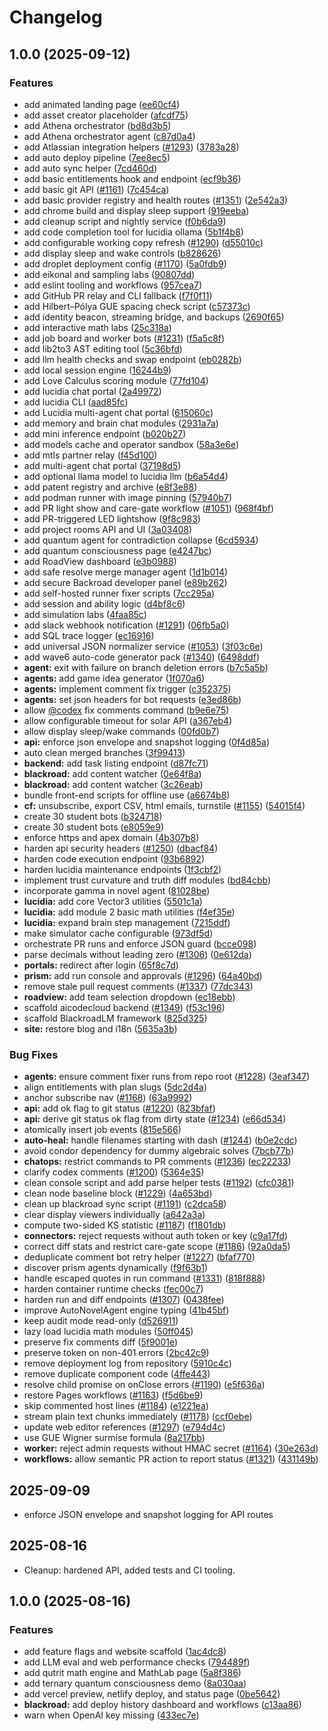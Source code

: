 # Changelog

## 1.0.0 (2025-09-12)


### Features

* add animated landing page ([ee60cf4](https://github.com/blackboxprogramming/blackroad-prism-console/commit/ee60cf43d76af42dbdc6adbb85fe56cb67d4bb08))
* add asset creator placeholder ([afcdf75](https://github.com/blackboxprogramming/blackroad-prism-console/commit/afcdf75f92323712b16e4830319285b4ef2e6b7a))
* add Athena orchestrator ([bd8d3b5](https://github.com/blackboxprogramming/blackroad-prism-console/commit/bd8d3b504281a643332886f7a92137fce829c7d9))
* add Athena orchestrator agent ([c87d0a4](https://github.com/blackboxprogramming/blackroad-prism-console/commit/c87d0a4e6378a4592ecb383a3c741b8c0db39f4c))
* add Atlassian integration helpers ([#1293](https://github.com/blackboxprogramming/blackroad-prism-console/issues/1293)) ([3783a28](https://github.com/blackboxprogramming/blackroad-prism-console/commit/3783a286d5305e8daed8555fb9fb73169f734db2))
* add auto deploy pipeline ([7ee8ec5](https://github.com/blackboxprogramming/blackroad-prism-console/commit/7ee8ec57073f68274c4f52a452f0636e69df5cca))
* add auto sync helper ([7cd460d](https://github.com/blackboxprogramming/blackroad-prism-console/commit/7cd460dff1506141383c7e20a90b38a3eb4990ba))
* add basic entitlements hook and endpoint ([ecf9b36](https://github.com/blackboxprogramming/blackroad-prism-console/commit/ecf9b36e6fe978fe9199c7baf3d1d3a9a922da14))
* add basic git API ([#1161](https://github.com/blackboxprogramming/blackroad-prism-console/issues/1161)) ([7c454ca](https://github.com/blackboxprogramming/blackroad-prism-console/commit/7c454ca3c678c0f0da19ef5463252771f02499d5))
* add basic provider registry and health routes ([#1351](https://github.com/blackboxprogramming/blackroad-prism-console/issues/1351)) ([2e542a3](https://github.com/blackboxprogramming/blackroad-prism-console/commit/2e542a3ae84f3bba3adf6f22637ee3fcfd403f85))
* add chrome build and display sleep support ([919eeba](https://github.com/blackboxprogramming/blackroad-prism-console/commit/919eeba63390abf052a579fbd7f2c3e364f48a29))
* add cleanup script and nightly service ([f0b6da9](https://github.com/blackboxprogramming/blackroad-prism-console/commit/f0b6da92fa61f0d6e21d98077fe3b42157e2168e))
* add code completion tool for lucidia ollama ([5b1f4b8](https://github.com/blackboxprogramming/blackroad-prism-console/commit/5b1f4b8b532724e689488ecfaf30b6cf09d247ec))
* add configurable working copy refresh ([#1290](https://github.com/blackboxprogramming/blackroad-prism-console/issues/1290)) ([d55010c](https://github.com/blackboxprogramming/blackroad-prism-console/commit/d55010ca50e0efe0795addff65ce69f52dc02dcc))
* add display sleep and wake controls ([b828626](https://github.com/blackboxprogramming/blackroad-prism-console/commit/b82862686f9687cdf133afa840e9133bfe569bd3))
* add droplet deployment config ([#1170](https://github.com/blackboxprogramming/blackroad-prism-console/issues/1170)) ([5a0fdb9](https://github.com/blackboxprogramming/blackroad-prism-console/commit/5a0fdb9a7589cc423ffbe17aad6911cbbcce636c))
* add eikonal and sampling labs ([90807dd](https://github.com/blackboxprogramming/blackroad-prism-console/commit/90807ddc8d2034f90cb575770a028e1d6573a1ee))
* add eslint tooling and workflows ([957cea7](https://github.com/blackboxprogramming/blackroad-prism-console/commit/957cea715840c316644bf9f12ac34788eaa293e7))
* add GitHub PR relay and CLI fallback ([f7f0f11](https://github.com/blackboxprogramming/blackroad-prism-console/commit/f7f0f110d811ad7dd5fe07c53e0719f59650d9ff))
* add Hilbert–Pólya GUE spacing check script ([c57373c](https://github.com/blackboxprogramming/blackroad-prism-console/commit/c57373cdcbdb2ce189c77c6fb5305122471d4072))
* add identity beacon, streaming bridge, and backups ([2690f65](https://github.com/blackboxprogramming/blackroad-prism-console/commit/2690f6556340afca140b1fa477a99092ad84bada))
* add interactive math labs ([25c318a](https://github.com/blackboxprogramming/blackroad-prism-console/commit/25c318a0bd82c4ac7ed312c6bd968c2ce3ea95e3))
* add job board and worker bots ([#1231](https://github.com/blackboxprogramming/blackroad-prism-console/issues/1231)) ([f5a5c8f](https://github.com/blackboxprogramming/blackroad-prism-console/commit/f5a5c8f3ae67d2ffa36933dbf4ed4cf2f8683a1f))
* add lib2to3 AST editing tool ([5c36bfd](https://github.com/blackboxprogramming/blackroad-prism-console/commit/5c36bfd77a88092cb759fe1ed582d115bfa7f07a))
* add llm health checks and swap endpoint ([eb0282b](https://github.com/blackboxprogramming/blackroad-prism-console/commit/eb0282b69e38f7c1e57437f073498e14c8bdc9ea))
* add local session engine ([16244b9](https://github.com/blackboxprogramming/blackroad-prism-console/commit/16244b94519d6e125b84c67c1c1abe1fa9585c64))
* add Love Calculus scoring module ([77fd104](https://github.com/blackboxprogramming/blackroad-prism-console/commit/77fd10494de22d98f9be811513b84c73dff2f06b))
* add lucidia chat portal ([2a49972](https://github.com/blackboxprogramming/blackroad-prism-console/commit/2a49972b38583437ab63f6db60c762a6f90242f8))
* add lucidia CLI ([aad85fc](https://github.com/blackboxprogramming/blackroad-prism-console/commit/aad85fcb0ec4d4c21a0f01c61767af97c7619c46))
* add Lucidia multi-agent chat portal ([615060c](https://github.com/blackboxprogramming/blackroad-prism-console/commit/615060cf867fd0a5f52dcf2f59a36acf8b2a1dd4))
* add memory and brain chat modules ([2931a7a](https://github.com/blackboxprogramming/blackroad-prism-console/commit/2931a7a399c26798ca1ecd9d38964d03f28d5b0d))
* add mini inference endpoint ([b020b27](https://github.com/blackboxprogramming/blackroad-prism-console/commit/b020b27d790d1f0f42374fafc199a29a67c13cbe))
* add models cache and operator sandbox ([58a3e6e](https://github.com/blackboxprogramming/blackroad-prism-console/commit/58a3e6e36dd4ba3e37b3ada57ada0da598ed7863))
* add mtls partner relay ([f45d100](https://github.com/blackboxprogramming/blackroad-prism-console/commit/f45d100506c27e736b934f5b743a2b76d8c60f7e))
* add multi-agent chat portal ([37198d5](https://github.com/blackboxprogramming/blackroad-prism-console/commit/37198d5717e79116f92a3e37dc57908d501a1433))
* add optional llama model to lucidia llm ([b6a54d4](https://github.com/blackboxprogramming/blackroad-prism-console/commit/b6a54d4ec0a3e2e9c8ff04700df1be286a162383))
* add patent registry and archive ([e8f3e88](https://github.com/blackboxprogramming/blackroad-prism-console/commit/e8f3e881027c15913f1e5221fd23737f436e88e0))
* add podman runner with image pinning ([57940b7](https://github.com/blackboxprogramming/blackroad-prism-console/commit/57940b7dddbc742b88ff00a8731a3f17b9cbd195))
* add PR light show and care-gate workflow ([#1051](https://github.com/blackboxprogramming/blackroad-prism-console/issues/1051)) ([968f4bf](https://github.com/blackboxprogramming/blackroad-prism-console/commit/968f4bf80ab2820bc42a32ccacaf7724cdbb39d0))
* add PR-triggered LED lightshow ([9f8c983](https://github.com/blackboxprogramming/blackroad-prism-console/commit/9f8c9838d3fae2ea4bddbf5898c704f986cb22d9))
* add project rooms API and UI ([3a03408](https://github.com/blackboxprogramming/blackroad-prism-console/commit/3a03408373b914943b50796f69bdd27c395c175f))
* add quantum agent for contradiction collapse ([6cd5934](https://github.com/blackboxprogramming/blackroad-prism-console/commit/6cd5934be4e2cb4fc6137899a58239eca27883f9))
* add quantum consciousness page ([e4247bc](https://github.com/blackboxprogramming/blackroad-prism-console/commit/e4247bce2ffe8265b995f7dac50fab01d31c8e93))
* add RoadView dashboard ([e3b0988](https://github.com/blackboxprogramming/blackroad-prism-console/commit/e3b0988cd5d41afed2d774e24b4aa27b9b3b9f0d))
* add safe resolve merge manager agent ([1d1b014](https://github.com/blackboxprogramming/blackroad-prism-console/commit/1d1b01443c6c710b634abf05a2993b37d9295ae7))
* add secure Backroad developer panel ([e89b262](https://github.com/blackboxprogramming/blackroad-prism-console/commit/e89b2623e921943b13fede422395ce5a01a2fd40))
* add self-hosted runner fixer scripts ([7cc295a](https://github.com/blackboxprogramming/blackroad-prism-console/commit/7cc295a55cb56a204e07af177ec8dc6f9739e59b))
* add session and ability logic ([d4bf8c6](https://github.com/blackboxprogramming/blackroad-prism-console/commit/d4bf8c6464339b3ef9db094425c75d65d313a0c8))
* add simulation labs ([4faa85c](https://github.com/blackboxprogramming/blackroad-prism-console/commit/4faa85cb8ebaed899151e9a3b5075052ebd070a8))
* add slack webhook notification ([#1291](https://github.com/blackboxprogramming/blackroad-prism-console/issues/1291)) ([06fb5a0](https://github.com/blackboxprogramming/blackroad-prism-console/commit/06fb5a02608d5043d493927e5e1bf2713b45777f))
* add SQL trace logger ([ec16916](https://github.com/blackboxprogramming/blackroad-prism-console/commit/ec169165bc807a31eb659f943f3afc09054e898d))
* add universal JSON normalizer service ([#1053](https://github.com/blackboxprogramming/blackroad-prism-console/issues/1053)) ([3f03c6e](https://github.com/blackboxprogramming/blackroad-prism-console/commit/3f03c6eb0aaf471b66b8ba577521cbd60d0fd061))
* add wave6 auto-code generator pack ([#1340](https://github.com/blackboxprogramming/blackroad-prism-console/issues/1340)) ([6498ddf](https://github.com/blackboxprogramming/blackroad-prism-console/commit/6498ddf473ff41164c22d2f2fa529dbc7931edb1))
* **agent:** exit with failure on branch deletion errors ([b7c5a5b](https://github.com/blackboxprogramming/blackroad-prism-console/commit/b7c5a5b7bfbb36bbe804c539a4931407efae2226))
* **agents:** add game idea generator ([1f070a6](https://github.com/blackboxprogramming/blackroad-prism-console/commit/1f070a6da9b704238eb94366ce97eddafb3341a2))
* **agents:** implement comment fix trigger ([c352375](https://github.com/blackboxprogramming/blackroad-prism-console/commit/c35237574d5aa59ea09bdbadc126e64ea0224c3c))
* **agents:** set json headers for bot requests ([e3ed86b](https://github.com/blackboxprogramming/blackroad-prism-console/commit/e3ed86be3bef0d604de975ae587e6e6abc689001))
* allow [@codex](https://github.com/codex) fix comments command ([b9e6e75](https://github.com/blackboxprogramming/blackroad-prism-console/commit/b9e6e75871bff67c73866b2b0444b2322f16771d))
* allow configurable timeout for solar API ([a367eb4](https://github.com/blackboxprogramming/blackroad-prism-console/commit/a367eb476fffb931ff9a983ed8b324246b353b73))
* allow display sleep/wake commands ([00fd0b7](https://github.com/blackboxprogramming/blackroad-prism-console/commit/00fd0b708cbb90b191b0e595e22d2e98fbc0b295))
* **api:** enforce json envelope and snapshot logging ([0f4d85a](https://github.com/blackboxprogramming/blackroad-prism-console/commit/0f4d85ac2ee716e3343ca7467b9fd9ff3fc30f05))
* auto clean merged branches ([3f99413](https://github.com/blackboxprogramming/blackroad-prism-console/commit/3f99413d6c58f89b819d3dd6670c7fbee1e6f341))
* **backend:** add task listing endpoint ([d87fc71](https://github.com/blackboxprogramming/blackroad-prism-console/commit/d87fc71691c0cd3b9dd5e8f75d9b10bc76862d0e))
* **blackroad:** add content watcher ([0e64f8a](https://github.com/blackboxprogramming/blackroad-prism-console/commit/0e64f8a62dc02e7c4a8d14c20e0f86d407bc42ad))
* **blackroad:** add content watcher ([3c26eab](https://github.com/blackboxprogramming/blackroad-prism-console/commit/3c26eabb5bde6ba6f7a446910c7d813fd4811c5f))
* bundle front-end scripts for offline use ([a6674b8](https://github.com/blackboxprogramming/blackroad-prism-console/commit/a6674b86652cdd7ec673de9c740708b3731051a0))
* **cf:** unsubscribe, export CSV, html emails, turnstile ([#1155](https://github.com/blackboxprogramming/blackroad-prism-console/issues/1155)) ([54015f4](https://github.com/blackboxprogramming/blackroad-prism-console/commit/54015f48a18452bb6d0089dfb22d7ae07bc52b0b))
* create 30 student bots ([b324718](https://github.com/blackboxprogramming/blackroad-prism-console/commit/b3247181e54e0036cf83d1716a96dea4590536ee))
* create 30 student bots ([e8059e9](https://github.com/blackboxprogramming/blackroad-prism-console/commit/e8059e9b758ee174a2df15d0a85497dc5833f091))
* enforce https and apex domain ([4b307b8](https://github.com/blackboxprogramming/blackroad-prism-console/commit/4b307b8d29c806edfe86e9f96af4efd9fca03a02))
* harden api security headers ([#1250](https://github.com/blackboxprogramming/blackroad-prism-console/issues/1250)) ([dbacf84](https://github.com/blackboxprogramming/blackroad-prism-console/commit/dbacf84978def32e59b26852fd1a0519a6d48f5c))
* harden code execution endpoint ([93b6892](https://github.com/blackboxprogramming/blackroad-prism-console/commit/93b68926032081b8a943ea7b42116993459013a0))
* harden lucidia maintenance endpoints ([1f3cbf2](https://github.com/blackboxprogramming/blackroad-prism-console/commit/1f3cbf201122116d92d065c4eb1cf6b2a979d692))
* implement trust curvature and truth diff modules ([bd84cbb](https://github.com/blackboxprogramming/blackroad-prism-console/commit/bd84cbbb5ebb72e2cfaed26f7e72fd7f7f813ca9))
* incorporate gamma in novel agent ([81028be](https://github.com/blackboxprogramming/blackroad-prism-console/commit/81028bede53f4a37dfd094969365eb94142006a8))
* **lucidia:** add core Vector3 utilities ([5501c1a](https://github.com/blackboxprogramming/blackroad-prism-console/commit/5501c1ad6a7e7ebfc40f1a967a90b55ce2e40e05))
* **lucidia:** add module 2 basic math utilities ([f4ef35e](https://github.com/blackboxprogramming/blackroad-prism-console/commit/f4ef35eaec94dc41f5a311b91583f8604334f01d))
* **lucidia:** expand brain step management ([7215ddf](https://github.com/blackboxprogramming/blackroad-prism-console/commit/7215ddfdbefa3f6cb4d1768b3083db0b07c92792))
* make simulator cache configurable ([973df5d](https://github.com/blackboxprogramming/blackroad-prism-console/commit/973df5d3caf4079dc2c6a8301e6b144aaa40c27b))
* orchestrate PR runs and enforce JSON guard ([bcce098](https://github.com/blackboxprogramming/blackroad-prism-console/commit/bcce098a1013e793c240ee2c6f044a5027e4c9f8))
* parse decimals without leading zero ([#1306](https://github.com/blackboxprogramming/blackroad-prism-console/issues/1306)) ([0e612da](https://github.com/blackboxprogramming/blackroad-prism-console/commit/0e612da050de61236d5f683b86405c7cc5d3e1d6))
* **portals:** redirect after login ([65f8c7d](https://github.com/blackboxprogramming/blackroad-prism-console/commit/65f8c7d0d558aa8bfe613a3a8f3a6e9cf85ebcfd))
* **prism:** add run console and approvals ([#1296](https://github.com/blackboxprogramming/blackroad-prism-console/issues/1296)) ([64a40bd](https://github.com/blackboxprogramming/blackroad-prism-console/commit/64a40bd676310773263584b797ad5b067d5de4e1))
* remove stale pull request comments ([#1337](https://github.com/blackboxprogramming/blackroad-prism-console/issues/1337)) ([77dc343](https://github.com/blackboxprogramming/blackroad-prism-console/commit/77dc34338964f9d169d169f75fe44c89ddf0371f))
* **roadview:** add team selection dropdown ([ec18ebb](https://github.com/blackboxprogramming/blackroad-prism-console/commit/ec18ebb4965b0f175c16c28b007f0c16efe438df))
* scaffold aicodecloud backend ([#1349](https://github.com/blackboxprogramming/blackroad-prism-console/issues/1349)) ([f53c196](https://github.com/blackboxprogramming/blackroad-prism-console/commit/f53c1967c8c97c9627e9fb4a303e69e197331bb4))
* scaffold BlackroadLM framework ([825d325](https://github.com/blackboxprogramming/blackroad-prism-console/commit/825d3258dbc9358c06a95d073842ac1cf8ccf90a))
* **site:** restore blog and i18n ([5635a3b](https://github.com/blackboxprogramming/blackroad-prism-console/commit/5635a3b11fc5aa2833984c9b1956ba7111e11f4c))


### Bug Fixes

* **agents:** ensure comment fixer runs from repo root ([#1228](https://github.com/blackboxprogramming/blackroad-prism-console/issues/1228)) ([3eaf347](https://github.com/blackboxprogramming/blackroad-prism-console/commit/3eaf3476781ee33e1c15499e906c91ada3616d93))
* align entitlements with plan slugs ([5dc2d4a](https://github.com/blackboxprogramming/blackroad-prism-console/commit/5dc2d4a803ac69704d77a37b8caecc0e332cc9b5))
* anchor subscribe nav ([#1168](https://github.com/blackboxprogramming/blackroad-prism-console/issues/1168)) ([63a9992](https://github.com/blackboxprogramming/blackroad-prism-console/commit/63a99924d539bfd9571338a3f0ac1324a8ee003f))
* **api:** add ok flag to git status ([#1220](https://github.com/blackboxprogramming/blackroad-prism-console/issues/1220)) ([823bfaf](https://github.com/blackboxprogramming/blackroad-prism-console/commit/823bfaff676a1fec73bc7ce15195a2193971bffc))
* **api:** derive git status ok flag from dirty state ([#1234](https://github.com/blackboxprogramming/blackroad-prism-console/issues/1234)) ([e66d534](https://github.com/blackboxprogramming/blackroad-prism-console/commit/e66d5341ecf41837da6c6217454ef2d4b9cfcdfd))
* atomically insert job events ([815e566](https://github.com/blackboxprogramming/blackroad-prism-console/commit/815e5661933eb9010ce68ae86d88efb0904c2a77))
* **auto-heal:** handle filenames starting with dash ([#1244](https://github.com/blackboxprogramming/blackroad-prism-console/issues/1244)) ([b0e2cdc](https://github.com/blackboxprogramming/blackroad-prism-console/commit/b0e2cdcc7dad0489861f8d9afed10d380198d10f))
* avoid condor dependency for dummy algebraic solves ([7bcb77b](https://github.com/blackboxprogramming/blackroad-prism-console/commit/7bcb77bcdb2a49cccab8482baf66ad76e2cf6db1))
* **chatops:** restrict commands to PR comments ([#1236](https://github.com/blackboxprogramming/blackroad-prism-console/issues/1236)) ([ec22233](https://github.com/blackboxprogramming/blackroad-prism-console/commit/ec222336b43dbd3f945d50a0367ee9d392567a11))
* clarify codex comments ([#1200](https://github.com/blackboxprogramming/blackroad-prism-console/issues/1200)) ([5364e35](https://github.com/blackboxprogramming/blackroad-prism-console/commit/5364e35a3dec9012b5bb4c4e1479dd13b0c63975))
* clean console script and add parse helper tests ([#1192](https://github.com/blackboxprogramming/blackroad-prism-console/issues/1192)) ([cfc0381](https://github.com/blackboxprogramming/blackroad-prism-console/commit/cfc0381995a5101939ed069c87a207deb23375f9))
* clean node baseline block ([#1229](https://github.com/blackboxprogramming/blackroad-prism-console/issues/1229)) ([4a653bd](https://github.com/blackboxprogramming/blackroad-prism-console/commit/4a653bd89a748a3d4b48b263567581f399359753))
* clean up blackroad sync script ([#1191](https://github.com/blackboxprogramming/blackroad-prism-console/issues/1191)) ([c2dca58](https://github.com/blackboxprogramming/blackroad-prism-console/commit/c2dca58c448c5df51ffb331c226d1fe1b15f4379))
* clear display viewers individually ([a642a3a](https://github.com/blackboxprogramming/blackroad-prism-console/commit/a642a3afe533bba37c0c0609cb72be55d7c0a171))
* compute two-sided KS statistic ([#1187](https://github.com/blackboxprogramming/blackroad-prism-console/issues/1187)) ([f1801db](https://github.com/blackboxprogramming/blackroad-prism-console/commit/f1801db1d4c1d9c74abd74d062dd13772df53c1d))
* **connectors:** reject requests without auth token or key ([c9a17fd](https://github.com/blackboxprogramming/blackroad-prism-console/commit/c9a17fd14666cf590bcbe982e9fcfab05716a8c9))
* correct diff stats and restrict care-gate scope ([#1186](https://github.com/blackboxprogramming/blackroad-prism-console/issues/1186)) ([92a0da5](https://github.com/blackboxprogramming/blackroad-prism-console/commit/92a0da5ea0e6bf85684d3088ea65a0a21de15537))
* deduplicate comment bot retry helper ([#1227](https://github.com/blackboxprogramming/blackroad-prism-console/issues/1227)) ([bfaf770](https://github.com/blackboxprogramming/blackroad-prism-console/commit/bfaf770a3338c5257dd5272216abf93f7ffe2726))
* discover prism agents dynamically ([f9f63b1](https://github.com/blackboxprogramming/blackroad-prism-console/commit/f9f63b1f31eeb1794e51f1b8bade332a25711e04))
* handle escaped quotes in run command ([#1331](https://github.com/blackboxprogramming/blackroad-prism-console/issues/1331)) ([818f888](https://github.com/blackboxprogramming/blackroad-prism-console/commit/818f888cdb84226e575894ab42c4a88bb35a27a1))
* harden container runtime checks ([fec00c7](https://github.com/blackboxprogramming/blackroad-prism-console/commit/fec00c7160de64cb09e02004bda043070be1d506))
* harden run and diff endpoints ([#1307](https://github.com/blackboxprogramming/blackroad-prism-console/issues/1307)) ([0438fee](https://github.com/blackboxprogramming/blackroad-prism-console/commit/0438fee5407890528d17247877e746932292d95e))
* improve AutoNovelAgent engine typing ([41b45bf](https://github.com/blackboxprogramming/blackroad-prism-console/commit/41b45bf662bfac3470127c037768b59c72873e68))
* keep audit mode read-only ([d526911](https://github.com/blackboxprogramming/blackroad-prism-console/commit/d52691103489f471bff316c28012e54763745fbc))
* lazy load lucidia math modules ([50ff045](https://github.com/blackboxprogramming/blackroad-prism-console/commit/50ff0450e55980eac7ae7daba9973ce9f1d7842b))
* preserve fix comments diff ([5f9001e](https://github.com/blackboxprogramming/blackroad-prism-console/commit/5f9001ee387fd67ae61ce1ba0067fa6dc5bfe5d2))
* preserve token on non-401 errors ([2bc42c9](https://github.com/blackboxprogramming/blackroad-prism-console/commit/2bc42c92c5088d92486871aa958b4a0e8fa75362))
* remove deployment log from repository ([5910c4c](https://github.com/blackboxprogramming/blackroad-prism-console/commit/5910c4cfe84adf549f9e1c7375ae1a3c7c256ad9))
* remove duplicate component code ([4ffe443](https://github.com/blackboxprogramming/blackroad-prism-console/commit/4ffe4431ec715e83ebde4f3d7c77d45da4559e70))
* resolve child promise on onClose errors ([#1190](https://github.com/blackboxprogramming/blackroad-prism-console/issues/1190)) ([e5f636a](https://github.com/blackboxprogramming/blackroad-prism-console/commit/e5f636a42f27de25cf7b80c9a6c287b5bebb972a))
* restore Pages workflows ([#1163](https://github.com/blackboxprogramming/blackroad-prism-console/issues/1163)) ([f5d6be9](https://github.com/blackboxprogramming/blackroad-prism-console/commit/f5d6be9284927f8251ca5c73bd49ead47d7b2393))
* skip commented host lines ([#1184](https://github.com/blackboxprogramming/blackroad-prism-console/issues/1184)) ([e1221ea](https://github.com/blackboxprogramming/blackroad-prism-console/commit/e1221eaa6cb7e6febbe393943540f32f556016f3))
* stream plain text chunks immediately ([#1178](https://github.com/blackboxprogramming/blackroad-prism-console/issues/1178)) ([ccf0ebe](https://github.com/blackboxprogramming/blackroad-prism-console/commit/ccf0ebe30a6dcd0b6b4bb16f9d075fce4409a3e4))
* update web editor references ([#1297](https://github.com/blackboxprogramming/blackroad-prism-console/issues/1297)) ([e794d4c](https://github.com/blackboxprogramming/blackroad-prism-console/commit/e794d4ccb162cf26fc15571a5023626714be62cc))
* use GUE Wigner surmise formula ([8a217bb](https://github.com/blackboxprogramming/blackroad-prism-console/commit/8a217bbe99906357221222f1be59fc44efc51cac))
* **worker:** reject admin requests without HMAC secret ([#1164](https://github.com/blackboxprogramming/blackroad-prism-console/issues/1164)) ([30e263d](https://github.com/blackboxprogramming/blackroad-prism-console/commit/30e263d97a7fb1020d9edb515f4071d7c4b7358e))
* **workflows:** allow semantic PR action to report status ([#1321](https://github.com/blackboxprogramming/blackroad-prism-console/issues/1321)) ([431149b](https://github.com/blackboxprogramming/blackroad-prism-console/commit/431149b87208d4ca550a9013c65d33bdb7be527d))

## 2025-09-09

- enforce JSON envelope and snapshot logging for API routes

## 2025-08-16

- Cleanup: hardened API, added tests and CI tooling.

## 1.0.0 (2025-08-16)

### Features

- add feature flags and website scaffold ([1ac4dc8](https://github.com/blackboxprogramming/blackroad-prism-console/commit/1ac4dc86c39ef703cf38a0ccdda34302c2a03761))
- add LLM eval and web performance checks ([794489f](https://github.com/blackboxprogramming/blackroad-prism-console/commit/794489f41a99ad1a278cd8c7d618cc831053f916))
- add qutrit math engine and MathLab page ([5a8f386](https://github.com/blackboxprogramming/blackroad-prism-console/commit/5a8f386d7f124c30b77226a1dd94160e8162a870))
- add ternary quantum consciousness demo ([8a030aa](https://github.com/blackboxprogramming/blackroad-prism-console/commit/8a030aae46059217582dd28ffea076c443d80f5))
- add vercel preview, netlify deploy, and status page ([0be5642](https://github.com/blackboxprogramming/blackroad-prism-console/commit/0be56426dd5ac6a778d2ec61e50d3dd370672501))
- **blackroad:** add deploy history dashboard and workflows ([c13aa86](https://github.com/blackboxprogramming/blackroad-prism-console/commit/c13aa86940d4b855b60b16945438e682faa5cd99))
- warn when OpenAI key missing ([433ec7e](https://github.com/blackboxprogramming/blackroad-prism-console/commit/433ec7eee7b2b5ce6a38fb87570cafc0e876622c))
